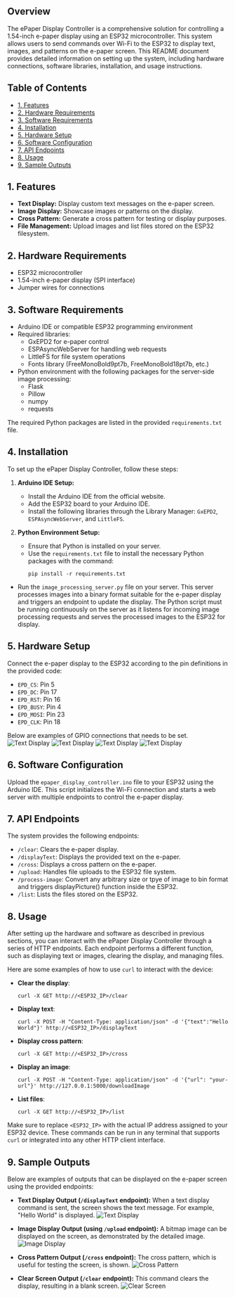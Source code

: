 ## Overview

The ePaper Display Controller is a comprehensive solution for controlling a 1.54-inch e-paper display using an ESP32 microcontroller. This system allows users to send commands over Wi-Fi to the ESP32 to display text, images, and patterns on the e-paper screen. This README document provides detailed information on setting up the system, including hardware connections, software libraries, installation, and usage instructions.

## Table of Contents

- [1. Features](#1-features)
- [2. Hardware Requirements](#2-hardware-requirements)
- [3. Software Requirements](#3-software-requirements)
- [4. Installation](#4-installation)
- [5. Hardware Setup](#5-hardware-setup)
- [6. Software Configuration](#6-software-configuration)
- [7. API Endpoints](#7-api-endpoints)
- [8. Usage](#8-usage)
- [9. Sample Outputs](#9-sample-outputs)


## 1. Features

- **Text Display:** Display custom text messages on the e-paper screen.
- **Image Display:** Showcase images or patterns on the display.
- **Cross Pattern:** Generate a cross pattern for testing or display purposes.
- **File Management:** Upload images and list files stored on the ESP32 filesystem.

## 2. Hardware Requirements

- ESP32 microcontroller
- 1.54-inch e-paper display (SPI interface)
- Jumper wires for connections

## 3. Software Requirements

- Arduino IDE or compatible ESP32 programming environment
- Required libraries:
  - GxEPD2 for e-paper control
  - ESPAsyncWebServer for handling web requests
  - LittleFS for file system operations
  - Fonts library (FreeMonoBold9pt7b, FreeMonoBold18pt7b, etc.)
- Python environment with the following packages for the server-side image processing:
  - Flask
  - Pillow
  - numpy
  - requests

The required Python packages are listed in the provided `requirements.txt` file.

## 4. Installation

To set up the ePaper Display Controller, follow these steps:

1. **Arduino IDE Setup:**
   - Install the Arduino IDE from the official website.
   - Add the ESP32 board to your Arduino IDE.
   - Install the following libraries through the Library Manager: `GxEPD2`, `ESPAsyncWebServer`, and `LittleFS`.

2. **Python Environment Setup:**
   - Ensure that Python is installed on your server.
   - Use the `requirements.txt` file to install the necessary Python packages with the command:
     ```
     pip install -r requirements.txt
     ```
  - Run the `image_processing_server.py` file on your server. This server processes images into a binary format suitable for the e-paper display and triggers an endpoint to update the display. The Python script must be running continuously on the server as it listens for incoming image processing requests and serves the processed images to the ESP32 for display.

## 5. Hardware Setup

Connect the e-paper display to the ESP32 according to the pin definitions in the provided code:

- `EPD_CS`: Pin 5
- `EPD_DC`: Pin 17
- `EPD_RST`: Pin 16
- `EPD_BUSY`: Pin 4
- `EPD_MOSI`: Pin 23
- `EPD_CLK`: Pin 18


Below are examples of GPIO connections that needs to be set. 
  ![Text Display](output_images/gpio_connections/IMG_3519.jpeg)
  ![Text Display](output_images/gpio_connections/IMG_3520.jpeg)
  ![Text Display](output_images/gpio_connections/IMG_3521.jpeg)
  ![Text Display](output_images/gpio_connections/IMG_3522.jpeg)

## 6. Software Configuration

Upload the `epaper_display_controller.ino` file to your ESP32 using the Arduino IDE. This script initializes the Wi-Fi connection and starts a web server with multiple endpoints to control the e-paper display.

## 7. API Endpoints

The system provides the following endpoints:

- `/clear`: Clears the e-paper display.
- `/displayText`: Displays the provided text on the e-paper.
- `/cross`: Displays a cross pattern on the e-paper.
- `/upload`: Handles file uploads to the ESP32 file system.
- `/process-image`: Convert any arbitrary size or tpye of image to bin format and triggers displayPicture() function inside the ESP32.
- `/list`: Lists the files stored on the ESP32.

## 8. Usage

After setting up the hardware and software as described in previous sections, you can interact with the ePaper Display Controller through a series of HTTP endpoints. Each endpoint performs a different function, such as displaying text or images, clearing the display, and managing files.

Here are some examples of how to use `curl` to interact with the device:

- **Clear the display**:
  ```
  curl -X GET http://<ESP32_IP>/clear
  ```

- **Display text**:
  ```
  curl -X POST -H "Content-Type: application/json" -d '{"text":"Hello World"}' http://<ESP32_IP>/displayText
  ```

- **Display cross pattern**:
  ```
  curl -X GET http://<ESP32_IP>/cross
  ```

- **Display an image**:
  ```
  curl -X POST -H "Content-Type: application/json" -d '{"url": "your-url"}' http://127.0.0.1:5000/downloadImage
  ```

- **List files**:
  ```
  curl -X GET http://<ESP32_IP>/list
  ```

Make sure to replace `<ESP32_IP>` with the actual IP address assigned to your ESP32 device. These commands can be run in any terminal that supports `curl` or integrated into any other HTTP client interface.


## 9. Sample Outputs

Below are examples of outputs that can be displayed on the e-paper screen using the provided endpoints:

- **Text Display Output (`/displayText` endpoint):** When a text display command is sent, the screen shows the text message. For example, "Hello World" is displayed.
  ![Text Display](output_images/text.jpeg)

- **Image Display Output (using `/upload` endpoint):** A bitmap image can be displayed on the screen, as demonstrated by the detailed image.
  ![Image Display](output_images/image.jpeg)

- **Cross Pattern Output (`/cross` endpoint):** The cross pattern, which is useful for testing the screen, is shown.
  ![Cross Pattern](output_images/cross.jpeg)

- **Clear Screen Output (`/clear` endpoint):** This command clears the display, resulting in a blank screen.
  ![Clear Screen](output_images/cleaned.jpeg)
